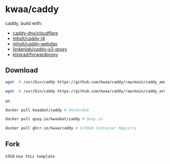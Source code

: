 # kwaa/caddy

caddy, build with:

- [caddy-dns/cloudflare](https://github.com/caddy-dns/cloudflare)
- [mholt/caddy-l4](https://github.com/mholt/caddy-l4)
- [mholt/caddy-webdav](https://github.com/mholt/caddy-webdav)
- [lindenlab/caddy-s3-proxy](https://github.com/lindenlab/caddy-s3-proxy)
- [klzgrad/forwardproxy](https://github.com/klzgrad/forwardproxy)

## Download

```bash
wget -O /usr/bin/caddy https://github.com/kwaa/caddy/raw/main/caddy_amd64 # amd64

wget -O /usr/bin/caddy https://github.com/kwaa/caddy/raw/main/caddy_arm64 # arm64
```

or:

```bash
docker pull kwaabot/caddy # DockerHub

docker pull quay.io/kwaabot/caddy # Quay.io

docker pull ghcr.io/kwaa/caddy # GitHub Container Registry
```

## Fork

click ```Use this template```
